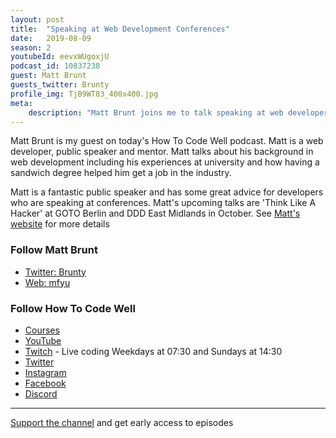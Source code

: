 ```yaml
---
layout: post
title:  "Speaking at Web Development Conferences"
date:   2019-08-09
season: 2
youtubeId: eevxWUgoxjU
podcast_id: 10837238
guest: Matt Brunt
guests_twitter: Brunty
profile_img: TjB9WT83_400x400.jpg
meta:
    description: "Matt Brunt joins me to talk speaking at web developer conferences"
---
```


Matt Brunt is my guest on today's How To Code Well podcast. Matt is a web developer, public speaker and mentor. Matt talks about his background in web development including his experiences at university and how having a sandwich degree helped him get a job in the industry.

Matt is a fantastic public speaker and has some great advice for developers who are speaking at conferences. Matt's upcoming talks are 'Think Like A Hacker' at GOTO Berlin and DDD East Midlands in October. See [Matt's website](https://mfyu.co.uk/talks) for more details



### Follow Matt Brunt
- [Twitter: Brunty](https://twitter.com/Brunty)
- [Web: mfyu](https://mfyu.co.uk)

### Follow How To Code Well
- [Courses](http://howtocodewell.net)
- [YouTube](http://youtube.com/howtocodewell)
- [Twitch](http://twitch.tv/howtocodewell) - Live coding Weekdays at 07:30 and Sundays at 14:30
- [Twitter](https://twitter.com/howtocodewell)
- [Instagram](http://instagram.com/howtocodewell/)
- [Facebook](http://facebook.com/howtocodewell/)
- [Discord](http://howtocodewell.net/discord)

-------------------------------

[Support the channel](https://www.patreon.com/howToCodeWell) and get early access to episodes
